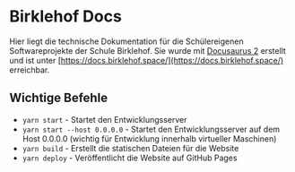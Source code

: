 # Birklehof Docs

Hier liegt die technische Dokumentation für die Schülereigenen Softwareprojekte der Schule Birklehof. Sie wurde mit [Docusaurus 2](https://docusaurus.io/) erstellt und ist unter [https://docs.birklehof.space/](https://docs.birklehof.space/) erreichbar.

## Wichtige Befehle

- `yarn start` - Startet den Entwicklungsserver
- `yarn start --host 0.0.0.0` - Startet den Entwicklungsserver auf dem Host 0.0.0.0 (wichtig für Entwicklung innerhalb virtueller Maschinen)
- `yarn build` - Erstellt die statischen Dateien für die Website
- `yarn deploy` - Veröffentlicht die Website auf GitHub Pages

